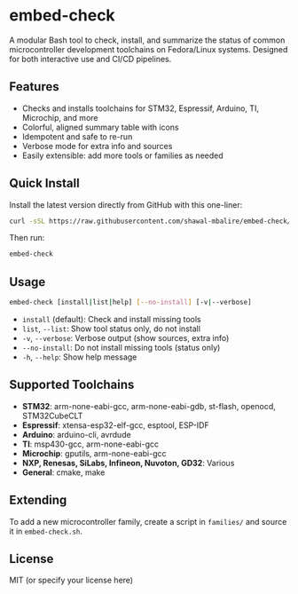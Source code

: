 # embed-check

A modular Bash tool to check, install, and summarize the status of common microcontroller development toolchains on Fedora/Linux systems. Designed for both interactive use and CI/CD pipelines.

## Features
- Checks and installs toolchains for STM32, Espressif, Arduino, TI, Microchip, and more
- Colorful, aligned summary table with icons
- Idempotent and safe to re-run
- Verbose mode for extra info and sources
- Easily extensible: add more tools or families as needed

## Quick Install
Install the latest version directly from GitHub with this one-liner:

```sh
curl -sSL https://raw.githubusercontent.com/shawal-mbalire/embed-check/master/embed-check.sh | sudo tee /usr/local/bin/embed-check > /dev/null && sudo chmod +x /usr/local/bin/embed-check
```

Then run:
```sh
embed-check
```

## Usage
```sh
embed-check [install|list|help] [--no-install] [-v|--verbose]
```

- `install` (default): Check and install missing tools
- `list`, `--list`: Show tool status only, do not install
- `-v`, `--verbose`: Verbose output (show sources, extra info)
- `--no-install`: Do not install missing tools (status only)
- `-h`, `--help`: Show help message

## Supported Toolchains
- **STM32**: arm-none-eabi-gcc, arm-none-eabi-gdb, st-flash, openocd, STM32CubeCLT
- **Espressif**: xtensa-esp32-elf-gcc, esptool, ESP-IDF
- **Arduino**: arduino-cli, avrdude
- **TI**: msp430-gcc, arm-none-eabi-gcc
- **Microchip**: gputils, arm-none-eabi-gcc
- **NXP, Renesas, SiLabs, Infineon, Nuvoton, GD32**: Various
- **General**: cmake, make

## Extending
To add a new microcontroller family, create a script in `families/` and source it in `embed-check.sh`.

## License
MIT (or specify your license here) 